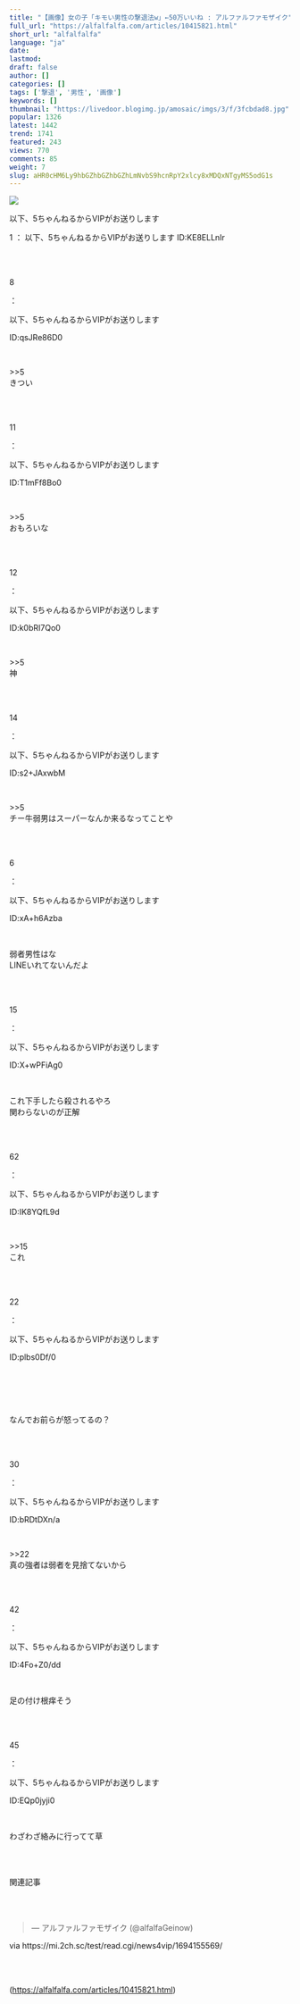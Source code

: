 ```yaml
---
title: "【画像】女の子「キモい男性の撃退法w」←50万いいね : アルファルファモザイク"
full_url: "https://alfalfalfa.com/articles/10415821.html"
short_url: "alfalfalfa"
language: "ja"
date: 
lastmod: 
draft: false
author: []
categories: []
tags: ['撃退', '男性', '画像']
keywords: []
thumbnail: "https://livedoor.blogimg.jp/amosaic/imgs/3/f/3fcbdad8.jpg"
popular: 1326
latest: 1442
trend: 1741
featured: 243
views: 770
comments: 85
weight: 7
slug: aHR0cHM6Ly9hbGZhbGZhbGZhLmNvbS9hcnRpY2xlcy8xMDQxNTgyMS5odG1s
---
```


![](https://livedoor.blogimg.jp/amosaic/imgs/3/f/3fcbdad8.jpg)

<div><p>以下、5ちゃんねるからVIPがお送りします</p><p>1 ： 以下、5ちゃんねるからVIPがお送りします ID:KE8ELLnIr</p><br> <br> <p class='res_info'><p class='res_num'>8</p>：<p class='res_name'>以下、5ちゃんねるからVIPがお送りします</p><p class='res_matome'><p class='res_id'>ID:qsJRe86D0</p></p></p><br> <p class='res_body_r2'>>>5<br> きつい</p><br> <br> <p class='res_info'><p class='res_num'>11</p>：<p class='res_name'>以下、5ちゃんねるからVIPがお送りします</p><p class='res_matome'><p class='res_id'>ID:T1mFf8Bo0</p></p></p><br> <p class='res_body_r2'>>>5<br> おもろいな</p><br> <br> <p class='res_info'><p class='res_num'>12</p>：<p class='res_name'>以下、5ちゃんねるからVIPがお送りします</p><p class='res_matome'><p class='res_id'>ID:k0bRI7Qo0</p></p></p><br> <p class='res_body_r2'>>>5<br> 神</p><br> <br> <p class='res_info'><p class='res_num'>14</p>：<p class='res_name'>以下、5ちゃんねるからVIPがお送りします</p><p class='res_matome'><p class='res_id'>ID:s2+JAxwbM</p></p></p><br> <p class='res_body_r2'>>>5<br> チー牛弱男はスーパーなんか来るなってことや</p><br> <br> <p class='res_info'><p class='res_num'>6</p>：<p class='res_name'>以下、5ちゃんねるからVIPがお送りします</p><p class='res_matome'><p class='res_id'>ID:xA+h6Azba</p></p></p><br> <p class='res_body'>弱者男性はな<br> LINEいれてないんだよ</p><br> <br> <p class='res_info'><p class='res_num'>15</p>：<p class='res_name'>以下、5ちゃんねるからVIPがお送りします</p><p class='res_matome'><p class='res_id'>ID:X+wPFiAg0</p></p></p><br> <p class='res_body_r1'>これ下手したら殺されるやろ<br> 関わらないのが正解</p><br> <br> <p class='res_info'><p class='res_num'>62</p>：<p class='res_name'>以下、5ちゃんねるからVIPがお送りします</p><p class='res_matome'><p class='res_id'>ID:IK8YQfL9d</p></p></p><br> <p class='res_body_r2'>>>15<br> これ</p><br> <br> <p class='res_info'><p class='res_num'>22</p>：<p class='res_name'>以下、5ちゃんねるからVIPがお送りします</p><p class='res_matome'><p class='res_id'>ID:plbs0Df/0</p></p></p><br> <br> <p class='in_ads'></p><br> <p>なんでお前らが怒ってるの？</p><br> <br> <p class='res_info'><p class='res_num'>30</p>：<p class='res_name'>以下、5ちゃんねるからVIPがお送りします</p><p class='res_matome'><p class='res_id'>ID:bRDtDXn/a</p></p></p><br> <p class='res_body_r2'>>>22<br> 真の強者は弱者を見捨てないから</p><br> <br> <p class='res_info'><p class='res_num'>42</p>：<p class='res_name'>以下、5ちゃんねるからVIPがお送りします</p><p class='res_matome'><p class='res_id'>ID:4Fo+Z0/dd</p></p></p><br> <p class='res_body'>足の付け根痒そう</p><br> <br> <p class='res_info'><p class='res_num'>45</p>：<p class='res_name'>以下、5ちゃんねるからVIPがお送りします</p><p class='res_matome'><p class='res_id'>ID:EQp0jyji0</p></p></p><br> <p class='res_body'>わざわざ絡みに行ってて草</p><br> <br> <p id='related-title'>関連記事</p><br> <br> <p class='in_ads'></p><blockquote class='twitter-tweet'><p lang='und' dir='ltr'></p> — アルファルファモザイク (@alfalfaGeinow) <a href='https://twitter.com/alfalfaGeinow/status/1700255696200278383/'></a></blockquote><p class='via'>via https://mi.2ch.sc/test/read.cgi/news4vip/1694155569/</p><br> <br> </div>

(https://alfalfalfa.com/articles/10415821.html)
